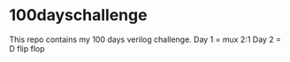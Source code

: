 # 100dayschallenge
This repo contains my 100 days verilog challenge.
Day 1 = mux 2:1
Day 2 = D flip flop
